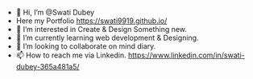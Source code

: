 - 👋 Hi, I’m @Swati Dubey 
- Here my Portfolio https://swati9919.github.io/
- 👀 I’m interested in Create & Design Something new.
- 🌱 I’m currently learning web development & Designing.
- 💞️ I’m looking to collaborate on mind diary.
- 📫 How to reach me via Linkedin. https://www.linkedin.com/in/swati-dubey-365a481a5/

<!---
swati9919/swati9919 is a ✨ special ✨ repository because its `README.md` (this file) appears on your GitHub profile.
You can click the Preview link to take a look at your changes.
--->
